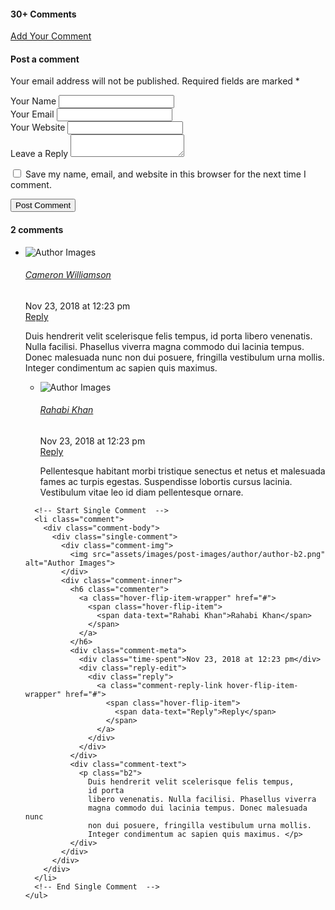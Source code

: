 <div class="axil-comment-area">
  <div class="axil-total-comment-post">
    <div class="title">
      <h4 class="mb--0">30+ Comments</h4>
    </div>
    <div class="add-comment-button cerchio">
      <a class="axil-button button-rounded" href="post-details.html" tabindex="0"><span>Add Your
          Comment</span></a>
    </div>
  </div>

  <!-- Start Comment Respond  -->
  <div class="comment-respond">
    <h4 class="title">Post a comment</h4>
    <form action="#">
      <p class="comment-notes"><span id="email-notes">Your email address will not be
          published.</span> Required fields are marked <span class="required">*</span></p>
      <div class="row row--10">
        <div class="col-lg-4 col-md-4 col-12">
          <div class="form-group">
            <label for="name">Your Name</label>
            <input id="name" type="text">
          </div>
        </div>
        <div class="col-lg-4 col-md-4 col-12">
          <div class="form-group">
            <label for="email">Your Email</label>
            <input id="email" type="email">
          </div>
        </div>
        <div class="col-lg-4 col-md-4 col-12">
          <div class="form-group">
            <label for="website">Your Website</label>
            <input id="website" type="text">
          </div>
        </div>
        <div class="col-12">
          <div class="form-group">
            <label for="message">Leave a Reply</label>
            <textarea id="message" name="message"></textarea>
          </div>
        </div>
        <div class="col-lg-12">
          <p class="comment-form-cookies-consent">
            <input id="wp-comment-cookies-consent" name="wp-comment-cookies-consent" type="checkbox" value="yes">
            <label for="wp-comment-cookies-consent">Save my name, email, and
              website in this browser for the next time I comment.</label>
          </p>
        </div>
        <div class="col-lg-12">
          <div class="form-submit cerchio">
            <input name="submit" type="submit" id="submit" class="axil-button button-rounded" value="Post Comment">
          </div>
        </div>
      </div>
    </form>
  </div>
  <!-- End Comment Respond  -->

  <!-- Start Comment Area  -->
  <div class="axil-comment-area">
    <h4 class="title">2 comments</h4>
    <ul class="comment-list">
      <!-- Start Single Comment  -->
      <li class="comment">
        <div class="comment-body">
          <div class="single-comment">
            <div class="comment-img">
              <img src="assets/images/post-images/author/author-b2.png" alt="Author Images">
            </div>
            <div class="comment-inner">
              <h6 class="commenter">
                <a class="hover-flip-item-wrapper" href="#">
                  <span class="hover-flip-item">
                    <span data-text="Cameron Williamson">Cameron
                      Williamson</span>
                  </span>
                </a>
              </h6>
              <div class="comment-meta">
                <div class="time-spent">Nov 23, 2018 at 12:23 pm</div>
                <div class="reply-edit">
                  <div class="reply">
                    <a class="comment-reply-link hover-flip-item-wrapper" href="#">
                      <span class="hover-flip-item">
                        <span data-text="Reply">Reply</span>
                      </span>
                    </a>
                  </div>
                </div>
              </div>
              <div class="comment-text">
                <p class="b2">Duis hendrerit velit scelerisque felis tempus,
                  id porta
                  libero venenatis. Nulla facilisi. Phasellus viverra
                  magna commodo dui lacinia tempus. Donec malesuada nunc
                  non dui posuere, fringilla vestibulum urna mollis.
                  Integer condimentum ac sapien quis maximus. </p>
              </div>
            </div>
          </div>
        </div>
        <ul class="children">
          <!-- Start Single Comment  -->
          <li class="comment">
            <div class="comment-body">
              <div class="single-comment">
                <div class="comment-img">
                  <img src="assets/images/post-images/author/author-b3.png" alt="Author Images">
                </div>
                <div class="comment-inner">
                  <h6 class="commenter">
                    <a class="hover-flip-item-wrapper" href="#">
                      <span class="hover-flip-item">
                        <span data-text="Rahabi Khan">Rahabi
                          Khan</span>
                      </span>
                    </a>
                  </h6>
                  <div class="comment-meta">
                    <div class="time-spent">Nov 23, 2018 at 12:23 pm
                    </div>
                    <div class="reply-edit">
                      <div class="reply">
                        <a class="comment-reply-link hover-flip-item-wrapper" href="#">
                          <span class="hover-flip-item">
                            <span data-text="Reply">Reply</span>
                          </span>
                        </a>
                      </div>
                    </div>
                  </div>
                  <div class="comment-text">
                    <p class="b2">Pellentesque habitant morbi tristique
                      senectus et netus et malesuada fames ac turpis
                      egestas. Suspendisse lobortis cursus lacinia.
                      Vestibulum vitae leo id diam pellentesque
                      ornare.</p>
                  </div>
                </div>
              </div>
            </div>
          </li>
          <!-- End Single Comment  -->
        </ul>
      </li>
      <!-- End Single Comment  -->

      <!-- Start Single Comment  -->
      <li class="comment">
        <div class="comment-body">
          <div class="single-comment">
            <div class="comment-img">
              <img src="assets/images/post-images/author/author-b2.png" alt="Author Images">
            </div>
            <div class="comment-inner">
              <h6 class="commenter">
                <a class="hover-flip-item-wrapper" href="#">
                  <span class="hover-flip-item">
                    <span data-text="Rahabi Khan">Rahabi Khan</span>
                  </span>
                </a>
              </h6>
              <div class="comment-meta">
                <div class="time-spent">Nov 23, 2018 at 12:23 pm</div>
                <div class="reply-edit">
                  <div class="reply">
                    <a class="comment-reply-link hover-flip-item-wrapper" href="#">
                      <span class="hover-flip-item">
                        <span data-text="Reply">Reply</span>
                      </span>
                    </a>
                  </div>
                </div>
              </div>
              <div class="comment-text">
                <p class="b2">
                  Duis hendrerit velit scelerisque felis tempus,
                  id porta
                  libero venenatis. Nulla facilisi. Phasellus viverra
                  magna commodo dui lacinia tempus. Donec malesuada nunc
                  non dui posuere, fringilla vestibulum urna mollis.
                  Integer condimentum ac sapien quis maximus. </p>
              </div>
            </div>
          </div>
        </div>
      </li>
      <!-- End Single Comment  -->
    </ul>
  </div>
  <!-- End Comment Area  -->
</div>